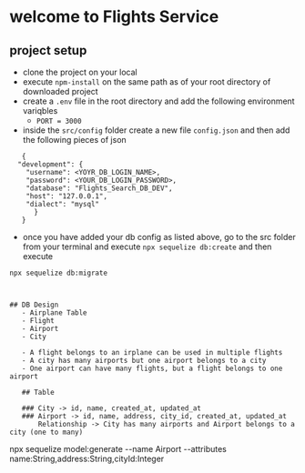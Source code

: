# welcome to Flights Service

## project setup
- clone the project on your local
- execute `npm-install` on the same path as of your root directory of downloaded project
- create a `.env` file in the root directory and add the following environment variqbles
    - `PORT = 3000`
- inside the `src/config` folder create a new file `config.json` and then add the following pieces of json

```
   {
  "development": {
    "username": <YOYR_DB_LOGIN_NAME>,
    "password": <YOUR_DB_LOGIN_PASSWORD>,
    "database": "Flights_Search_DB_DEV",
    "host": "127.0.0.1",
    "dialect": "mysql"
      }
   }

```
- once you have added your db config as listed above, go to the src folder from your terminal and execute `npx sequelize db:create`
and then execute

`npx sequelize db:migrate`
```


## DB Design
   - Airplane Table
   - Flight
   - Airport
   - City

   - A flight belongs to an irplane can be used in multiple flights
   - A city has many airports but one airport belongs to a city
   - One airport can have many flights, but a flight belongs to one airport

   ## Table

   ### City -> id, name, created_at, updated_at
   ### Airport -> id, name, address, city_id, created_at, updated_at
       Relationship -> City has many airports and Airport belongs to a city (one to many)
   ```
   npx sequelize model:generate --name Airport --attributes name:String,address:String,cityId:Integer
   ```